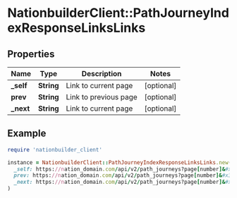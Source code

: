 # NationbuilderClient::PathJourneyIndexResponseLinksLinks

## Properties

| Name | Type | Description | Notes |
| ---- | ---- | ----------- | ----- |
| **_self** | **String** | Link to current page | [optional] |
| **prev** | **String** | Link to previous page | [optional] |
| **_next** | **String** | Link to current page | [optional] |

## Example

```ruby
require 'nationbuilder_client'

instance = NationbuilderClient::PathJourneyIndexResponseLinksLinks.new(
  _self: https://nation_domain.com/api/v2/path_journeys?page[number]&#x3D;2,
  prev: https://nation_domain.com/api/v2/path_journeys?page[number]&#x3D;1,
  _next: https://nation_domain.com/api/v2/path_journeys?page[number]&#x3D;3
)
```

